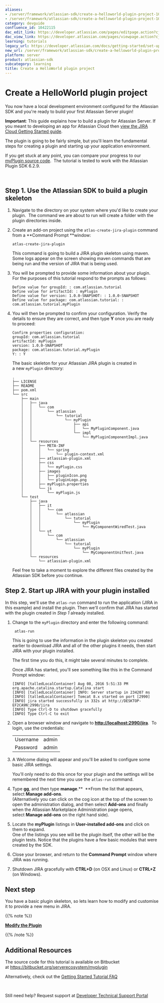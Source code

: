 ```yaml
---
aliases:
- /server/framework/atlassian-sdk/create-a-helloworld-plugin-project-10422115.html
- /server/framework/atlassian-sdk/create-a-helloworld-plugin-project-10422115.md
category: devguide
confluence_id: 10422115
dac_edit_link: https://developer.atlassian.com/pages/editpage.action?cjm=wozere&pageId=10422115
dac_view_link: https://developer.atlassian.com/pages/viewpage.action?cjm=wozere&pageId=10422115
learning: tutorials
legacy_url: https://developer.atlassian.com/docs/getting-started/set-up-the-atlassian-plugin-sdk-and-build-a-project/create-a-helloworld-plugin-project
new_url: /server/framework/atlassian-sdk/create-a-helloworld-plugin-project
platform: server
product: atlassian-sdk
subcategory: learning
title: Create a HelloWorld plugin project
---
```

# Create a HelloWorld plugin project

You now have a local development environment configured for the Atlassian SDK and you're ready to build your first Atlassian Server plugin! 

**Important**: This guide explains how to build a plugin for Atlassian Server. If you meant to developing an app for Atlassian Cloud then [view the JIRA Cloud Getting Started guide](https://developer.atlassian.com/cloud/jira/platform/getting-started/).

The plugin is going to be fairly simple, but you'll learn the fundamental steps for creating a plugin and starting up your application environment.  

If you get stuck at any point, you can compare your progress to our <a href="https://bitbucket.org/serverecosystem/myplugin" class="external-link">myPlugin source code</a>.  The tutorial is tested to work with the Atlassian Plugin SDK 6.2.9.

 

## Step 1. Use the Atlassian SDK to build a plugin skeleton

1.  Navigate to the directory on your system where you'd like to create your plugin.  The command we are about to run will create a folder with the plugin directories inside. 

2.  Create an add-on project using the `atlas-create-jira-plugin` command from a **Command Prompt **window:

    ``` text
    atlas-create-jira-plugin
    ```

    This command is going to build a JIRA plugin skeleton using maven. Some logs appear on the screen showing maven commands that are being run and the version of JIRA that is being used. 

3.  You will be prompted to provide some information about your plugin. For the purposes of this tutorial respond to the prompts as follows:

    ``` text
    Define value for groupId: : com.atlassian.tutorial
    Define value for artifactId: : myPlugin
    Define value for version: 1.0.0-SNAPSHOT: : 1.0.0-SNAPSHOT
    Define value for package: com.atlassian.tutorial: : com.atlassian.tutorial.myPlugin
    ```

4.  You will then be prompted to confirm your configuration. Verify the details to ensure they are correct, and then type **Y** once you are ready to proceed:

    ``` text
    Confirm properties configuration:
    groupId: com.atlassian.tutorial
    artifactId: myPlugin
    version: 1.0.0-SNAPSHOT
    package: com.atlassian.tutorial.myPlugin
    Y: : Y
    ```

    The basic skeleton for your Atlassian JIRA plugin is created in a new `myPlugin` directory: 

    ``` text
    .
    ├── LICENSE
    ├── README
    ├── pom.xml
    └── src
        ├── main
        │   ├── java
        │   │   └── com
        │   │       └── atlassian
        │   │           └── tutorial
        │   │               └── myPlugin
        │   │                   ├── api
        │   │                   │   └── MyPluginComponent.java
        │   │                   └── impl
        │   │                       └── MyPluginComponentImpl.java
        │   └── resources
        │       ├── META-INF
        │       │   └── spring
        │       │       └── plugin-context.xml
        │       ├── atlassian-plugin.xml
        │       ├── css
        │       │   └── myPlugin.css
        │       ├── images
        │       │   ├── pluginIcon.png
        │       │   └── pluginLogo.png
        │       ├── myPlugin.properties
        │       └── js
        │           └── myPlugin.js
        └── test
            ├── java
            │   ├── it
            │   │   └── com
            │   │       └── atlassian
            │   │           └── tutorial
            │   │               └── myPlugin
            │   │                   └── MyComponentWiredTest.java
            │   └── ut
            │       └── com
            │           └── atlassian
            │               └── tutorial
            │                   └── myPlugin
            │                       └── MyComponentUnitTest.java
            └── resources
                └── atlassian-plugin.xml
    ```

    Feel free to take a moment to explore the different files created by the Atlassian SDK before you continue. 

## Step 2. Start up JIRA with your plugin installed

In this step, we'll use the `atlas-run` command to run the application (JIRA in this example) and install the plugin. Then we'll confirm that JIRA has started with the plugin created in *Step 1* already installed.   

1.  Change to the `myPlugin` directory and enter the following command: 

    ``` text
     atlas-run
    ```

    This is going to use the information in the plugin skeleton you created earlier to download JIRA and all of the other plugins it needs, then start JIRA with your plugin installed.  

    The first time you do this, it might take several minutes to complete.  

    Once JIRA has started, you'll see something like this in the Command Prompt window:

    ``` text
    [INFO] [talledLocalContainer] Aug 08, 2016 5:51:33 PM org.apache.catalina.startup.Catalina start
    [INFO] [talledLocalContainer] INFO: Server startup in 234207 ms
    [INFO] [talledLocalContainer] Tomcat 8.x started on port [2990]
    [INFO] jira started successfully in 332s at http://DESKTOP-EF2CA9N:2990/jira
    [INFO] Type Ctrl-D to shutdown gracefully
    [INFO] Type Ctrl-C to exit
    ```

2.  Open a browser window and navigate to **<a href="http://localhost:2990/jira" class="uri external-link">http://localhost:2990/jira</a>**.  To login, use the credentials:

    |          |       |
    |----------|-------|
    | Username | admin |
    | Password | admin |

3.  A Welcome dialog will appear and you'll be asked to configure some basic JIRA settings. 

    You'll only need to do this once for your plugin and the settings will be remembered the next time you use the `atlas-run` command.

4.  Type **gg**, and then type **manage**.**  **From the list that appears, select **Manage add-ons**.   
    (Alternatively you can click on the cog icon at the top of the screen to open the administration dialog, and then select **Add-ons** and finally when the Atlassian Marketplace Administration page opens, select **Manage add-ons** on the right hand side). 
5.  Locate the **myPlugin** listings in **User-installed add-ons** and click on them to expand.   
    One of the listings you see will be the plugin itself, the other will be the plugin tests. Notice that the plugins have a few basic modules that were created by the SDK.  
6.  Close your browser, and return to the **Command Prompt** window where JIRA was running. 
7.  Shutdown JIRA gracefully with **CTRL+D** (on OSX and Linux) or **CTRL+Z** (on Windows).

## Next step

You have a basic plugin skeleton, so lets learn how to modify and customise it to provide a new menu in JIRA. 

{{% note %}}

**[Modify the Plugin](/server/framework/atlassian-sdk/modify-the-plugin)**

{{% /note %}}

## Additional Resources

The source code for this tutorial is available on Bitbucket at <a href="https://bitbucket.org/serverecosystem/myplugin" class="uri external-link">https://bitbucket.org/serverecosystem/myplugin</a>

Alternatively, check out the [Getting Started Tutorial FAQ](/server/framework/atlassian-sdk/getting-started-tutorial-faq)

 

Still need help? Request support at <a href="https://ecosystem.atlassian.net/servicedesk/customer/portal/14" class="external-link">Developer Technical Support Portal</a>
























